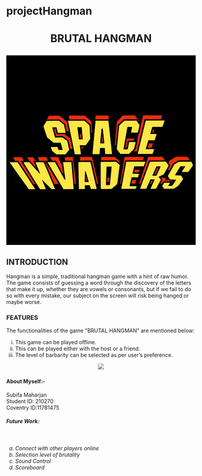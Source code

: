 # projectHangman
<strong> <h1><p align="center"> BRUTAL HANGMAN </h1></strong>
<p align = "center"><img src="https://github.com/nishantdahal7/Space_Invaders_Project/blob/master/Space%20Invaders%20Logo.jpg" >
  <br>
<h2>INTRODUCTION</h2>
Hangman is a simple, traditional hangman game with a hint of raw humor. The game 
consists of guessing a word through the discovery of the letters that make it up, whether they 
are vowels or consonants, but if we fail to do so with every mistake, our subject on the screen 
will risk being hanged or maybe worse.
<h3>FEATURES</h3>
The functionalities of the game "BRUTAL HANGMAN" are mentioned below:
<ol type=i start=1>    
  <li> This game can be played offline.
    <li> This can be played either with the host or a friend.
      <li> The level of barbarity can be selected as per user’s preference.
         </ol>

  <p align = "center"><img src="https://media2.giphy.com/media/ybQIv0CsYm1XY9A8Dm/giphy.gif?cid=ecf05e47g58yq2u5mfswoe4r2ydbvoc2hjgdea6gc64iomef&rid=giphy.gif&ct=g" width="600">  
 <strong><h4> About Myself:-</h4></strong>
   Subifa Maharjan<br>
   Student ID: 210270<br>
   Coventry ID:11781475<br>
  <h5><i>Future Work:</h5> <br>
  <ol type= a start=1>
    <li>Connect with other players online
    <li>Selection level of brutality
    <li>Sound Control
    <li>Scoreboard
    </ol></i>
